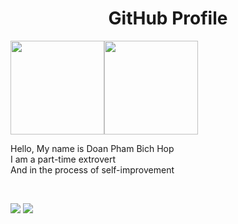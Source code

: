 <h1 align="center">
  GitHub Profile
</h1>

<div align="center">
  <div style="display: flex;">
    <img src="https://i.pinimg.com/originals/71/21/d5/7121d581f292b50843cd7f70d91dd9ef.gif" alt="" width="150" />
<img src="https://2.bp.blogspot.com/-uOs8j_C9RE4/XdnRtuNN_pI/AAAAAAAVAAQ/570wOOuVKF8F7200Px56Jfke6tpZC_zFQCNcBGAsYHQ/s1600/AW4094862_01.gif" alt="" width="150" />
  </div>
</div>

<p>Hello, My name is Doan Pham Bich Hop <br /> 
  I am a part-time extrovert <br/>
And in the process of self-improvement</p>
<br />
</div>
</div>

[![](https://img.shields.io/badge/Facebook-MiMi-%231877F2)](https://www.facebook.com/mimie0103)
[![](https://img.shields.io/badge/Gmail-hopdoan.work%40gmail.com-red)](mailto:hopdoan.work@gmail.com)
